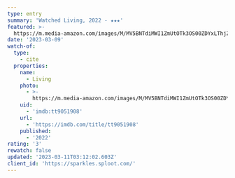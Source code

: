 ```yaml
---
type: entry
summary: 'Watched Living, 2022 - ★★★'
featured: >-
  https://m.media-amazon.com/images/M/MV5BNTdiMWI1ZmUtOTk3OS00ZDYxLThjZWYtYjIwNWJkNTkxMmJlXkEyXkFqcGdeQXVyMTQyODg5MjQw._V1_SX300.jpg
date: '2023-03-09'
watch-of:
  type:
    - cite
  properties:
    name:
      - Living
    photo:
      - >-
        https://m.media-amazon.com/images/M/MV5BNTdiMWI1ZmUtOTk3OS00ZDYxLThjZWYtYjIwNWJkNTkxMmJlXkEyXkFqcGdeQXVyMTQyODg5MjQw._V1_SX300.jpg
    uid:
      - 'imdb:tt9051908'
    url:
      - 'https://imdb.com/title/tt9051908'
    published:
      - '2022'
rating: '3'
rewatch: false
updated: '2023-03-11T03:12:02.603Z'
client_id: 'https://sparkles.sploot.com/'
---
```


